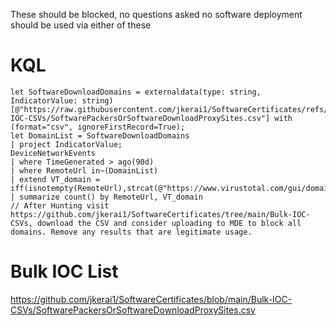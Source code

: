 These should be blocked, no questions asked no software deployment should be used via either of these


# KQL


```
let SoftwareDownloadDomains = externaldata(type: string, IndicatorValue: string)[@"https://raw.githubusercontent.com/jkerai1/SoftwareCertificates/refs/heads/main/Bulk-IOC-CSVs/SoftwarePackersOrSoftwareDownloadProxySites.csv"] with (format="csv", ignoreFirstRecord=True);
let DomainList = SoftwareDownloadDomains
| project IndicatorValue;
DeviceNetworkEvents
| where TimeGenerated > ago(90d)
| where RemoteUrl in~(DomainList)
| extend VT_domain = iff(isnotempty(RemoteUrl),strcat(@"https://www.virustotal.com/gui/domain/",RemoteUrl),RemoteUrl)
| summarize count() by RemoteUrl, VT_domain
// After Hunting visit https://github.com/jkerai1/SoftwareCertificates/tree/main/Bulk-IOC-CSVs, download the CSV and consider uploading to MDE to block all domains. Remove any results that are legitimate usage.

```


# Bulk IOC List

https://github.com/jkerai1/SoftwareCertificates/blob/main/Bulk-IOC-CSVs/SoftwarePackersOrSoftwareDownloadProxySites.csv
